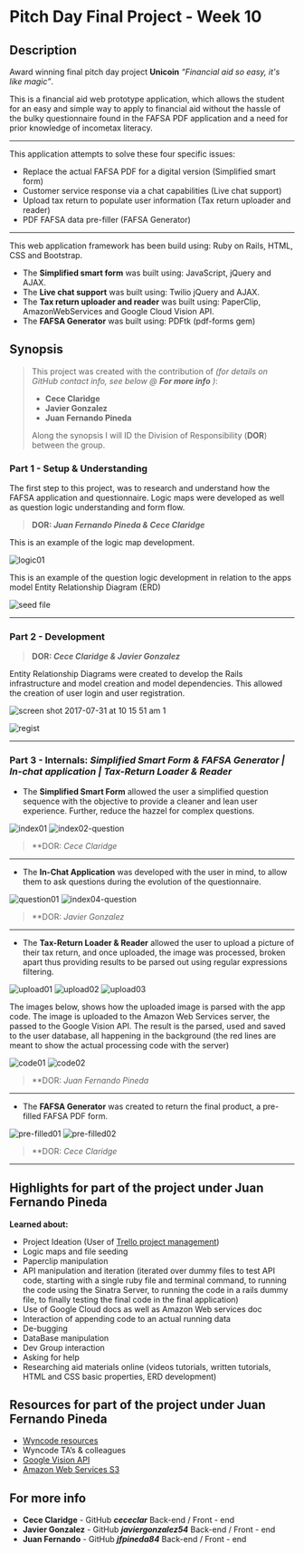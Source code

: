 # Pitch Day Final Project  - Week 10
## Description

Award winning final pitch day project **Unicoin** _“Financial aid so easy, it's like magic”_.

This is a financial aid web prototype application, which allows the student for an easy and simple way to apply to financial aid without the hassle of the bulky questionnaire found in the FAFSA PDF application and a need for prior knowledge of incometax literacy.

---

This application attempts to solve these four specific issues:

* Replace the actual FAFSA PDF for a digital version (Simplified smart form)
* Customer service response via a chat capabilities (Live chat support)
* Upload tax return to populate user information (Tax return uploader and reader)
* PDF FAFSA data pre-filler (FAFSA Generator)

---

This web application framework has been build using: Ruby on Rails, HTML, CSS and Bootstrap. 

* The **Simplified smart form** was built using: JavaScript, jQuery and AJAX.
* The **Live chat support** was built using: Twilio jQuery and AJAX.
* The **Tax return uploader and reader** was built using: PaperClip, AmazonWebServices and Google Cloud Vision API.
* The **FAFSA Generator** was built using: PDFtk (pdf-forms gem)


## Synopsis

> This project was created with the contribution of _(for details on GitHub contact info, see below @ **For more info** )_:
> 
> * **Cece Claridge**
> * **Javier Gonzalez**
> * **Juan Fernando Pineda**
> 
> Along the synopsis I will ID the Division of Responsibility (**DOR**) between the group.




### Part 1 - Setup & Understanding


The first step to this project, was to research and understand how the FAFSA application and questionnaire. Logic maps were developed as well as question logic understanding and form flow.

> **DOR: _Juan Fernando Pineda & Cece Claridge_**

This is an example of the logic map development. 

![logic01](https://user-images.githubusercontent.com/28307526/29197985-158faffe-7e0e-11e7-88de-4c9e1e763299.png)

This is an example of the question logic development in relation to the apps model Entity Relationship Diagram (ERD)

![seed file](https://user-images.githubusercontent.com/28307526/29197984-158e3b38-7e0e-11e7-90c1-a50a8d2a7442.png)

---

### Part 2 - Development

> **DOR: _Cece Claridge & Javier Gonzalez_**

Entity Relationship Diagrams were created to develop the Rails infrastructure and model creation and model dependencies. This allowed the creation of user login and user registration. 

 ![screen shot 2017-07-31 at 10 15 51 am 1](https://user-images.githubusercontent.com/28307526/29197854-165e7af6-7e0d-11e7-915c-a0a06c3b7f17.png)

![regist](https://user-images.githubusercontent.com/28307526/29198251-2f7bbe38-7e10-11e7-8b3a-0a60410da94d.png)

---

### Part 3 - Internals: _Simplified Smart Form & FAFSA Generator | In-chat application | Tax-Return Loader & Reader_


* The **Simplified Smart Form** allowed the user a simplified question sequence with the objective to provide a cleaner and lean user experience. Further, reduce the hazzel for complex questions.  

![index01](https://user-images.githubusercontent.com/28307526/29199272-7508dc7a-7e19-11e7-8873-352904e37ebb.png)
![index02-question](https://user-images.githubusercontent.com/28307526/29199282-8b28acb0-7e19-11e7-9705-186115878353.png)

> **DOR: _Cece Claridge_
---

* The **In-Chat Application** was developed with the user in mind, to allow them to ask questions during the evolution of the questionnaire.

![question01](https://user-images.githubusercontent.com/28307526/29199300-aff86c6a-7e19-11e7-90c8-4a2de8802e18.png)
![index04-question](https://user-images.githubusercontent.com/28307526/29199304-b2a96798-7e19-11e7-9a35-1e17eedefefc.png)

> **DOR: _Javier Gonzalez_ 
---

* The **Tax-Return Loader & Reader** allowed the user to upload a picture of their tax return, and once uploaded, the image was processed, broken apart thus providing <string> results to be parsed out using regular expressions filtering.

![upload01](https://user-images.githubusercontent.com/28307526/29199325-d5c3e564-7e19-11e7-83ef-aae679e24ddc.png)
![upload02](https://user-images.githubusercontent.com/28307526/29199327-d5c5b362-7e19-11e7-9a5e-2228524798b0.png)
![upload03](https://user-images.githubusercontent.com/28307526/29199326-d5c52dac-7e19-11e7-9478-ff731570c87e.png)

The images below, shows how the uploaded image is parsed with the app code. The image is uploaded to the Amazon Web Services server, the passed to the Google Vision API. The result is the parsed, used and saved to the user database, all happening in the background (the red lines are meant to show the actual processing code with the server)


![code01](https://user-images.githubusercontent.com/28307526/29199688-ebda4598-7e1c-11e7-8017-b91da6b2a144.png)
![code02](https://user-images.githubusercontent.com/28307526/29199689-ebdc34e8-7e1c-11e7-9bb5-f32700455891.png)


> **DOR: _Juan Fernando Pineda_
---

* The **FAFSA Generator** was created to return the final product, a pre-filled FAFSA PDF form.

![pre-filled01](https://user-images.githubusercontent.com/28307526/29199622-5ede5f4e-7e1c-11e7-8eea-dfa294268f31.png)
![pre-filled02](https://user-images.githubusercontent.com/28307526/29199623-5ede91ee-7e1c-11e7-8fa3-109f9d60960c.png)

> **DOR: _Cece Claridge_
---

## Highlights for part of the project under Juan Fernando Pineda

**Learned about:**

* Project Ideation (User of [Trello project management](https://trello.com/b/y3eqbajI/final-project-unicoin))
* Logic maps and file seeding
* Paperclip manipulation
* API manipulation and iteration (iterated over dummy files to test API code, starting with a single ruby file and terminal command, to running the code using the Sinatra Server, to running the code in a rails dummy file, to finally testing the final code in the final application)
* Use of Google Cloud docs as well as Amazon Web services doc
* Interaction of appending code to an actual running data
* De-bugging
* DataBase manipulation
* Dev Group interaction
* Asking for help
* Researching aid materials online (videos tutorials, written tutorials, HTML and CSS basic properties, ERD development)

## Resources for part of the project under Juan Fernando Pineda

* [Wyncode resources](https://wyncode.co/coding-bootcamp-2/)
* Wyncode TA’s & colleagues
* [Google Vision API](https://cloud.google.com/vision/)
* [Amazon Web Services S3](https://aws.amazon.com/)


## For more info 

* **Cece Claridge** - GitHub _**cececlar**_ Back-end / Front - end
* **Javier Gonzalez** - GitHub _**javiergonzalez54**_ Back-end / Front - end
* **Juan Fernando** - GitHub _**jfpineda84**_ Back-end / Front - end
